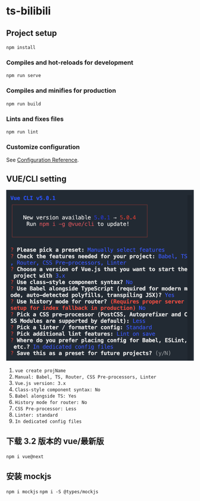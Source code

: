 # ts-bilibili

## Project setup

```
npm install
```

### Compiles and hot-reloads for development

```
npm run serve
```

### Compiles and minifies for production

```
npm run build
```

### Lints and fixes files

```
npm run lint
```

### Customize configuration

See [Configuration Reference](https://cli.vuejs.org/config/).

## VUE/CLI setting

![](./vuecli.png)

1. `vue create projName`
2. `Manual: Babel, TS, Router, CSS Pre-processors, Linter`
3. `Vue.js version: 3.x`
4. `Class-style component syntax: No`
5. `Babel alongside TS: Yes`
6. `History mode for router: No`
7. `CSS Pre-processor: Less`
8. `Linter: standard`
9. `In dedicated config files`

## 下载 3.2 版本的 vue/最新版

`npm i vue@next`

## 安装 mockjs

`npm i mockjs`
`npm i -S @types/mockjs`
